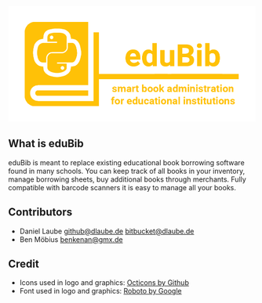 ![eduBib Logo](https://github.com/laubed/eduBib/blob/master/misc/splash.png)

## What is eduBib ##
eduBib is meant to replace existing educational book borrowing software found in many schools. You can keep track of all books in your inventory, manage borrowing sheets, buy additional books through merchants. Fully compatible with barcode scanners it is easy to manage all your books.

## Contributors ##
- Daniel Laube <github@dlaube.de> <bitbucket@dlaube.de>
- Ben Möbius <benkenan@gmx.de>

## Credit ##
* Icons used in logo and graphics: [Octicons by Github](https://octicons.github.com/)
* Font used in logo and graphics: [Roboto by Google](https://www.google.com/fonts/specimen/Roboto)
